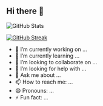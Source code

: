 ## Hi there 👋

![GitHub Stats](https://github-readme-stats.vercel.app/api?username=2004shivanshi)

[![GitHub Streak](https://streak-stats.demolab.com/?user=2004shivanshi)](https://git.io/streak-stats)




- 🔭 I’m currently working on ...
- 🌱 I’m currently learning ...
- 👯 I’m looking to collaborate on ...
- 🤔 I’m looking for help with ...
- 💬 Ask me about ...
- 📫 How to reach me: ...
- 😄 Pronouns: ...
- ⚡ Fun fact: ...
